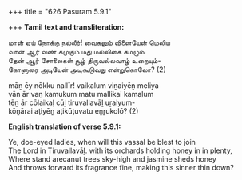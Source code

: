 +++
title = "626 Pasuram 5.9.1"

+++
**Tamil text and transliteration:**

மான் ஏய் நோக்கு நல்லீர்! வைகலும் வினையேன் மெலிய  
வான் ஆர் வண் கமுகும் மது மல்லிகை கமழும்  
தேன் ஆர் சோலைகள் சூழ் திருவல்லவாழ் உறையும்-  
கோனாரை அடியேன் அடிகூடுவது என்றுகொலோ? (2)

māṉ ēy nōkku nallīr! vaikalum viṉaiyēṉ meliya  
vāṉ ār vaṇ kamukum matu mallikai kamaḻum  
tēṉ ār cōlaikaḷ cūḻ tiruvallavāḻ uṟaiyum-  
kōṉārai aṭiyēṉ aṭikūṭuvatu eṉṟukolō? (2)

**English translation of verse 5.9.1:**

Ye, doe-eyed ladies, when will this vassal be blest to join  
The Lord in Tiruvallavāḻ. with its orchards holding honey in in plenty,  
Where stand arecanut trees sky-high and jasmine sheds honey  
And throws forward its fragrance fine, making this sinner thin down?


